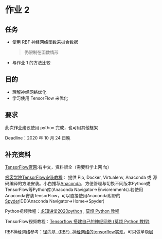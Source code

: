 # 作业 2

## 任务

- 使用 RBF 神经网络函数来拟合数据

  > 仍限制在函数情形

- 与作业 1 的方法比较

## 目的

- 理解神经网络优化
- 学习使用 TensorFlow 来优化

## 要求

此次作业建议使用 python 完成，也可用其他框架

Deadline：2020 年 10 月 24 日晚

## 补充资料

[TensorFlow官网](https://www.tensorflow.org):有中文，资料很全（需要科学上网 fq）

[极客学院TensorFlow安装教程](https://wiki.jikexueyuan.com/project/tensorflow-zh/get_started/os_setup.html)：
提供 Pip, Docker, Virtualenv, Anaconda 或 源码编译的方法安装。小白推荐[Anaconda](https://www.anaconda.com/)，方便管理与切换不同版本Python或TensorFlow等Python库(Anaconda Navigator->Enviorenments).若使用Anaconda安装TensorFlow，可以直接使用Anaconda附带的[Spyder](https://pypi.org/project/spyder/)IDE(Anaconda Navigator->Home->Spyder)

Python视频教程：[求知讲堂2020python](https://www.bilibili.com/video/av327814069) , [莫烦 Python 教程](https://www.bilibili.com/video/BV1wW411Y7ai)

TensorFlow视频教程：[Tensorflow 搭建自己的神经网络 (莫烦 Python 教程)](https://www.bilibili.com/video/BV1Lx411j7ws)

RBF神经网络参考：[径向基（RBF）神经网络的tensorflow实现](https://blog.csdn.net/Luqiang_Shi/article/details/84894636)，可只做单隐层